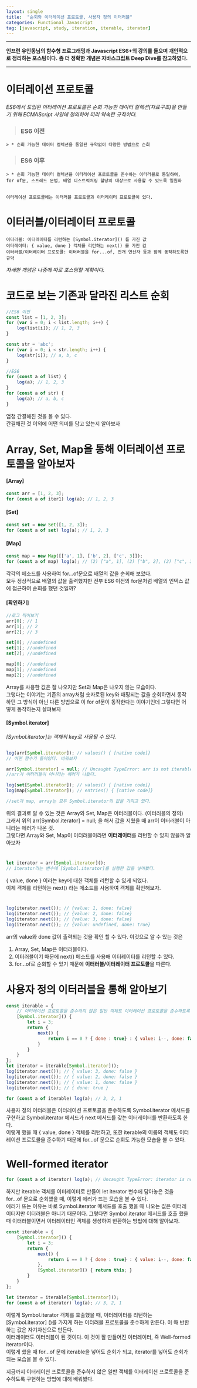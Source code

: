 ```yaml
---
layout: single
title:  "순회와 이터레이션 프로토콜, 사용자 정의 이터러블"
categories: Functional_Javascript
tag: [javascript, study, iteration, iterable, iterator]
---
```


***
**인프런 유인동님의 함수형 프로그래밍과 Javascript ES6+의 강의를 들으며 개인적으로 정리하는 포스팅이다.**
**좀 더 정확한 개념은 자바스크립트 Deep Dive를 참고하였다.**
***


# 이터레이션 프로토콜
*ES6에서 도입된 이터레이션 프로토콜은 순회 가능한 데이터 컬렉션(자료구조)을 만들기 위해 ECMAScript 사양에 정의하여 미리 약속한 규칙이다.*


> ### ES6 이전
    > * 순회 가능한 데이터 컬렉션을 통일된 규약없이 다양한 방법으로 순회

> ### ES6 이후
    > * 순회 가능한 데이터 컬렉션을 이터레이션 프로토콜을 준수하는 이터러블로 통일하여, for of문, 스프레드 문법, 배열 디스트럭처링 할당의 대상으로 사용할 수 있도록 일원화
    

    이터레이션 프로토콜에는 이터러블 프로토콜과 이터레이터 프로토콜이 있다.    

#


# 이터러블/이터레이터 프로토콜
> 
    이터러블: 이터레이터를 리턴하는 [Symbol.iterator]() 를 가진 값
    이터레이터: { value, done } 객체를 리턴하는 next() 를 가진 값
    이터러블/이터레이터 프로토콜: 이터러블을 for...of, 전개 연산자 등과 함께 동작하도록한 규약  

*자세한 개념은 나중에 따로 포스팅할 계획이다.*  
#


# 코드로 보는 기존과 달라진 리스트 순회
```javascript
//ES6 이전
const list = [1, 2, 3];
for (var i = 0; i < list.length; i++) {
    log(list[i]); // 1, 2, 3
}

const str = 'abc';
for (var i = 0; i < str.length; i++) {
    log(str[i]); // a, b, c
}

//ES6
for (const a of list) {
    log(a); // 1, 2, 3
}
for (const a of str) {
    log(a); // a, b, c
}

```
엄청 간결해진 것을 볼 수 있다.  
간결해진 것 이외에 어떤 의미를 담고 있는지 알아보자  

#
#

# Array, Set, Map을 통해 이터레이션 프로토콜을 알아보자

#### **[Array]**
```javascript
const arr = [1, 2, 3];
for (const a of iter1) log(a); // 1, 2, 3
```

#### **[Set]**
```javascript
const set = new Set([1, 2, 3]);
for (const a of set) log(a); // 1, 2, 3
```

#### **[Map]**
```javascript
const map = new Map([['a', 1], ['b', 2], ['c', 3]]);
for (const a of map) log(a); // (2) ["a", 1], (2) ["b", 2], (2) ["c", 3]
```

각각의 메소드를 사용하여 for...of문으로 배열의 값을 순회해 보았다.  
모두 정상적으로 배열의 값을 출력했지만 전부 ES6 이전의 for문처럼 배열의 인덱스 값에 접근하여 순회를 했던 것일까?


#### **[확인하기]**
````javascript
//로그 찍어보기
arr[0]; // 1
arr[1]; // 2
arr[2]; // 3

set[0]; //undefined
set[1]; //undefined
set[2]; //undefined

map[0]; //undefined
map[1]; //undefined
map[2]; //undefined
````
Array를 사용한 값은 잘 나오지만 Set과 Map은 나오지 않는 모습이다.  
그렇다는 이야기는 기존의 array처럼 숫자로된 key와 매핑되는 값을 순회하면서 동작하던 그 방식이 아닌 다른 방법으로 이 for of문이 동작한다는 이야기인데 그렇다면 어떻게 동작하는지 살펴보자  


#### **[Symbol.iterator]**
*[Symbol.iterator]는 객체의 key로 사용될 수 있다.*
````javascript

log(arr[Symbol.iterator]); // values() { [native code]}
// 어떤 함수가 들어있다. 비워보자

arr[Symbol.iterator] = null; // Uncaught TypeError: arr is not iterable
//arr가 이터러블이 아니라는 에러가 나왔다.

log(set[Symbol.iterator]); // values() { [native code]}
log(map[Symbol.iterator]); // entries() { [native code]}

//set과 map, array는 모두 Symbol.iterator의 값을 가지고 있다.
````
위의 결과로 알 수 있는 것은 Array와 Set, Map은 이터러블이다. (이터러블의 정의)  
그래서 위의 arr[Symbol.iterator] = null; 을 해서 값을 지웠을 때 arr이 이터러블이 아니라는 에러가 나온 것.  
그렇다면  Array와 Set, Map이 이터러블이라면 **이터레이터**를 리턴할 수 있지 않을까 알아보자  
#

````javascript
let iterator = arr[Symbol.iterator]();
// iterator라는 변수에 [Symbol.iterator]를 실행한 값을 넣어봤다.
````

{ value, done } 이라는 key에 대한 객체를 리턴할 수 있게 되었다.   
이제 객체를 리턴하는 next() 라는 메소드를 사용하여 객체를 확인해보자.  
#

````javascript
log(iterator.next()); // {value: 1, done: false}
log(iterator.next()); // {value: 2, done: false}
log(iterator.next()); // {value: 3, done: false}
log(iterator.next()); // {value: undefined, done: true}
````

arr의 value와 done 값이 출력되는 것을 확인 할 수 있다.
이것으로 알 수 있는 것은
1. Array, Set, Map은 이터러블이다.
2. 이터러블이기 때문에 next() 메소드를 사용해 이터레이터를 리턴할 수 있다.
3. for...of로 순회할 수 있기 때문에 **이터러블/이터레이터 프로토콜**을 따른다.  
#


# 사용자 정의 이터러블을 통해 알아보기

````javascript
const iterable = {
    // 이터레이션 프로토콜을 준수하지 않은 일반 객체도 이터레이션 프로토콜을 준수하도록 구현하면 사용자 정의 이터러블이 된다.
    [Symbol.iterator]() {
        let i = 3;
        return {
            next() {
                return i == 0 ? { done : true} : { value: i--, done: false };
            }
        }
    }
};
let iterator = iterable[Symbol.iterator]();
log(iterator.next()); // { value: 3, done: false }
log(iterator.next()); // { value: 2, done: false }
log(iterator.next()); // { value: 1, done: false }
log(iterator.next()); // { done: true } 

for (const a of iterable) log(a); // 3, 2, 1
````

사용자 정의 이터러블은 이터레이션 프로토콜을 준수하도록 Symbol.iterator 메서드를 구현하고 Symbol.iterator 메서드가 next 메서드를 갖는 이터레이터를 반환하도록 한다.  
이렇게 했을 때 { value, done } 객체를 리턴하고, 또한 iterable의 이름의 객체도 이터레이션 프로토콜을 준수하기 때문에 for...of 문으로 순회도 가능한 모습을 볼 수 있다.  


# Well-formed iterator

````javascript
for (const a of iterator) log(a); // Uncaught TypeError: iterator is not iterable
````

하지만 iterable 객체를 이터레이터로 만들어 let iterator 변수에 담아놓은 것을 for...of 문으로 순회했을 때, 이렇게 에러가 뜨는 모습을 볼 수 있다.  
에러가 뜨는 이유는 바로 Symbol.iterator 메서드를 호출 했을 때 나오는 값은 이터레이터지만 이터러블은 아니기 때문이다.
그렇다면 Symbol.iterator 메서드를 호출 했을 때 이터러블이면서 이터레이터인 객체를 생성하여 반환하는 방법에 대해 알아보자.


````javascript
const iterable = {
    [Symbol.iterator]() {
        let i = 3;
        return {
            next() {
                return i == 0 ? { done : true} : { value: i--, done: false };
            },
            [Symbol.iterator]() { return this; }
        }
    }
};

let iterator = iterable[Symbol.iterator]();
for (const a of iterator) log(a); // 3, 2, 1
````

이렇게 Symbol.iterator 객체를 호출했을 때,  이터레이터를 리턴하는[Symbol.iterator] ()를 가지게 하는 이터러블 프로토콜을 준수하게 만든다. 이 때 반환하는 값은 자기자신으로 만든다.  
이터레이터도 이터러블이 된 것이다.
이 것이 잘 만들어진 이터레이터, 즉 Well-formed iterator이다.  
이렇게 했을 때 for...of 문에 iterable을 넣어도 순회가 되고, iterator를 넣어도 순회가 되는 모습을 볼 수 있다.

지금까지 이터레이션 프로토콜을 준수하지 않은 일반 객체를 이터레이션 프로토콜을 준수하도록 구현하는 방법에 대해 배워봤다.
